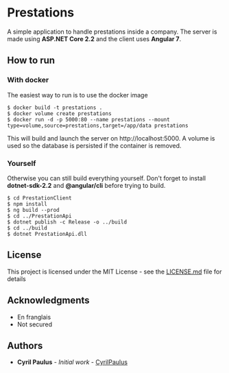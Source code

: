 # Prestations

A simple application to handle prestations inside a company.
The server is made using **ASP.NET Core 2.2** and the client uses **Angular 7**. 

## How to run

### With docker

The easiest way to run is to use the docker image
```shell
$ docker build -t prestations .
$ docker volume create prestations
$ docker run -d -p 5000:80 --name prestations --mount type=volume,source=prestations,target=/app/data prestations
```

This will build and launch the server on http://localhost:5000.
A volume is used so the database is persisted if the container is removed.


### Yourself
Otherwise you can still build everything yourself.
Don't forget to install **dotnet-sdk-2.2** and **@angular/cli** before trying to build.

```shell
$ cd PrestationClient
$ npm install
$ ng build --prod
$ cd ../PrestationApi
$ dotnet publish -c Release -o ../build
$ cd ../build
$ dotnet PrestationApi.dll
```

## License

This project is licensed under the MIT License - see the [LICENSE.md](LICENSE.md) file for details

## Acknowledgments

* En franglais
* Not secured


## Authors

* **Cyril Paulus** - *Initial work* - [CyrilPaulus](https://github.com/CyrilPaulus)
